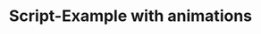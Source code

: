 ---
layout: article
title: Script-Example with animations
description: 
  - This board shows a Scripting Example for animated controls
lang: en
weight: 100
draft: false
ref: tem-010
category:
  - Script
  - Scripting
  - Script example
image: Animate_EN.png
download: Animate_EN.pbmx
overview_description:
overview_benefits:
overview_data_sources:
---